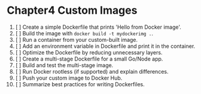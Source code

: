 # Chapter4 Custom Images

1. [ ] Create a simple Dockerfile that prints 'Hello from Docker image'.
2. [ ] Build the image with `docker build -t mydockerimg .`.
3. [ ] Run a container from your custom-built image.
4. [ ] Add an environment variable in Dockerfile and print it in the container.
5. [ ] Optimize the Dockerfile by reducing unnecessary layers.
6. [ ] Create a multi-stage Dockerfile for a small Go/Node app.
7. [ ] Build and test the multi-stage image.
8. [ ] Run Docker rootless (if supported) and explain differences.
9. [ ] Push your custom image to Docker Hub.
10. [ ] Summarize best practices for writing Dockerfiles.
